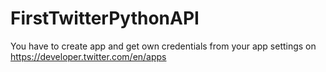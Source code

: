 # FirstTwitterPythonAPI


You have to create app and get own credentials from your app settings on https://developer.twitter.com/en/apps